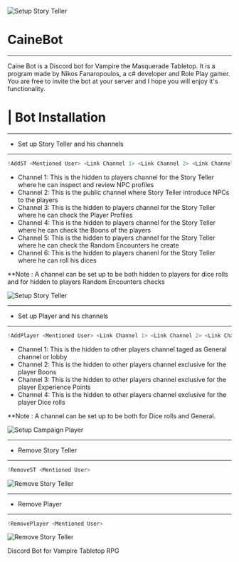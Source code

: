![Setup Story Teller](https://static.wikia.nocookie.net/whitewolf/images/a/a0/Caine.png/revision/latest/top-crop/width/360/height/360?cb=20190504162356)
# CaineBot
-----------------------
Caine Bot is a Discord bot for Vampire the Masquerade Tabletop. It is a program made by Nikos Fanaropoulos, a c# developer and Role Play gamer. You are free to invite the bot at your server and I hope you will enjoy it's functionality.

# | Bot Installation

-----------------------------------------
  * Set up Story Teller and his channels
-----------------------------------------
```C#
!AddST <Mentioned User> <Link Channel 1> <Link Channel 2> <Link Channel 3> <Link Channel 4> <Link Channel 5> <Link Channel 6>
```
* Channel 1: This is the hidden to players channel for the Story Teller where he can inspect and review NPC profiles
* Channel 2: This is the public channel where Story Teller introduce NPCs to the players
* Channel 3: This is the hidden to players channel for the Story Teller where he can check the Player Profiles
* Channel 4: This is the hidden to players channel for the Story Teller where he can check the Boons of the players
* Channel 5: This is the hidden to players channel for the Story Teller where he can check the Random Encounters he create
* Channel 6: This is the hidden to players chanenl for the Story Teller where he can roll his dices

**Note : A channel can be set up to be both hidden to players for dice rolls and for hidden to players Random Encounters checks

![Setup Story Teller](https://i.ibb.co/tpr4k3R/download-2.png)

-----------------------------------------
  * Set up Player and his channels
-----------------------------------------
```C#
!AddPlayer <Mentioned User> <Link Channel 1> <Link Channel 2> <Link Channel 3> <Link Channel 4>
```
* Channel 1: This is the hidden to other players channel taged as General channel or lobby
* Channel 2: This is the hidden to other players channel exclusive for the player Boons
* Channel 3: This is the hidden to other players channel exclusive for the player Experience Points
* Channel 4: This is the hidden to other players channel exclusive for the player Dice rolls

**Note : A channel can be set up to be both for Dice rolls and General.

![Setup Campaign Player](https://i.ibb.co/L0FH5hy/download-3.png9)

-----------------------------------------
  * Remove Story Teller
-----------------------------------------
```C#
!RemoveST <Mentioned User> 
```

![Remove Story Teller](https://i.ibb.co/Smc3j3w/download-4.png)

-----------------------------------------
  * Remove Player
-----------------------------------------
```C#
!RemovePlayer <Mentioned User> 
```

![Remove Story Teller](https://i.ibb.co/9VsRV5Y/download-5.png)

Discord Bot for Vampire Tabletop RPG
